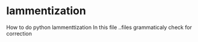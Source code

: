 # lammentization
How to do python lammenttization
In this file ..files grammaticaly check for correction
